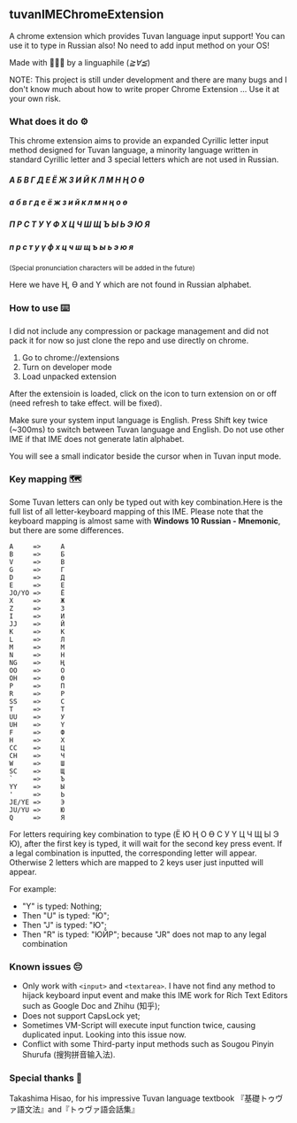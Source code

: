 ## tuvanIMEChromeExtension
A chrome extension which provides Tuvan language input support! You can use it to type in Russian also!
No need to add input method on your OS!

Made with 💖💖💖 by a linguaphile (*≧∀≦*) 

NOTE: This project is still under development and there are many bugs and I don't know much about how to write proper Chrome Extension ... Use it at your own risk.


### What does it do ⚙️
This chrome extension aims to provide an expanded Cyrillic letter input method designed for Tuvan language, a minority language written in standard Cyrillic letter and 3 special letters which are not used in Russian.
</br>
##### А Б В Г Д Е Ё Ж З И Й К Л М Н Ң О Ө  
##### а б в г д е ё ж з и й к л м н ң о ө

##### П Р С Т У Ү Ф Х Ц Ч Ш Щ Ъ Ы Ь Э Ю Я  
##### п р с т у ү ф х ц ч ш щ ъ ы ь э ю я  

<small> (Special pronunciation characters will be added in the future)</small>

Here we have Ң, Ө and Ү which are not found in Russian alphabet.

### How to use ⌨️
I did not include any compression or package management and did not pack it for now so just clone the repo and use directly on chrome.
1. Go to chrome://extensions
2. Turn on developer mode
3. Load unpacked extension

After the extensioin is loaded, click on the icon to turn extension on or off (need refresh to take effect. will be fixed).

Make sure your system input language is English. Press Shift key twice (~300ms) to switch between Tuvan language and English. Do not use other IME if that IME does not generate latin alphabet.

You will see a small indicator beside the cursor when in Tuvan input mode.

### Key mapping 🗺️

Some Tuvan letters can only be typed out with key combination.Here is the full list of all letter-keyboard mapping of this IME. Please note that the keyboard mapping is almost same with <strong>Windows 10 Russian - Mnemonic</strong>, but there are some differences.

	A     =>     А
    B     =>     Б
    V     =>     В
    G     =>     Г
    D     =>     Д
    E     =>     Е
    JO/YO =>     Ё
    X     =>     Ж
    Z     =>     З
    I     =>     И
    JJ    =>     Й
    K     =>     К
    L     =>     Л
    M     =>     М
    N     =>     Н
    NG    =>     Ң
    OO    =>     О
    OH    =>     Ө  
	P     =>     П
    R     =>     Р
    SS    =>     С
    T     =>     Т
    UU    =>     У
    UH    =>     Ү
    F     =>     Ф
    H     =>     Х
    CC    =>     Ц
    CH    =>     Ч
    W     =>     Ш
    SC    =>     Щ
    `     =>     Ъ
    YY    =>     Ы
    '     =>     Ь
    JE/YE =>     Э
    JU/YU =>     Ю
    Q     =>     Я  
    
For letters requiring key combination to type (Ё Ю Ң О Ө С У Ү Ц Ч Щ Ы Э Ю), after the first key is typed, it will wait for the second key press event. If a legal combination is inputted, the corresponding letter will appear. Otherwise 2 letters which are mapped to 2 keys user just inputted will appear.

For example:
- "Y" is typed: Nothing;
- Then "U" is typed: "Ю";
- Then "J" is typed: "Ю";
- Then "R" is typed: "ЮЙР"; because "JR" does not map to any legal combination

### Known issues 😔
- Only work with `<input>` and `<textarea>`. I have not find any method to hijack keyboard input event and make this IME work for Rich Text Editors such as Google Doc and Zhihu (知乎);
- Does not support CapsLock yet;
- Sometimes VM-Script will execute input function twice, causing duplicated input. Looking into this issue now.
- Conflict with some Third-party input methods such as Sougou Pinyin Shurufa (搜狗拼音输入法).

### Special thanks 🙏
Takashima Hisao, for his impressive Tuvan language textbook 『基礎トゥヴァ語文法』and『トゥヴァ語会話集』
